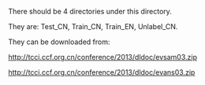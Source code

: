 There should be 4 directories under this directory.

They are: Test_CN, Train_CN, Train_EN, Unlabel_CN.

They can be downloaded from:

http://tcci.ccf.org.cn/conference/2013/dldoc/evsam03.zip

http://tcci.ccf.org.cn/conference/2013/dldoc/evans03.zip
